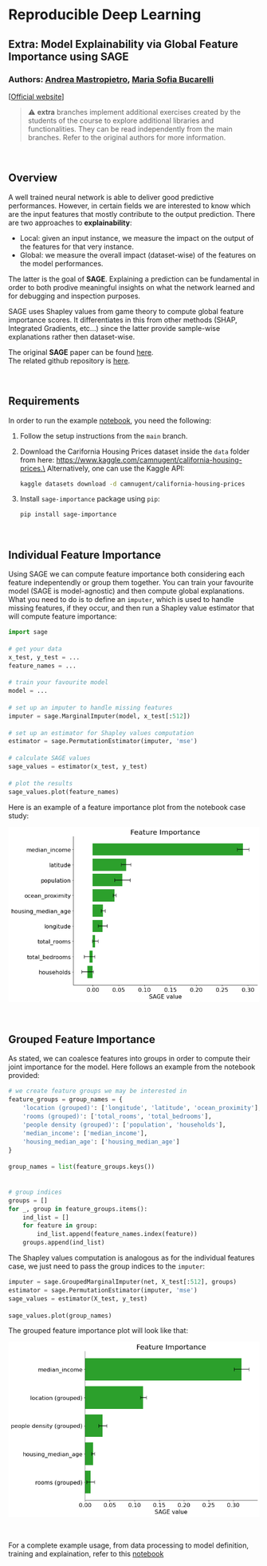 # Reproducible Deep Learning
## Extra: Model Explainability via Global Feature Importance using SAGE
### Authors: [Andrea Mastropietro](https://github.com/AndMastro), [Maria Sofia Bucarelli](https://github.com/memis12)

[[Official website](https://www.sscardapane.it/teaching/reproducibledl/)]

> :warning: **extra** branches implement additional exercises created by the students of the course to explore additional libraries and functionalities. They can be read independently from the main branches. Refer to the original authors for more information.

&nbsp;

## Overview
A well trained neural network is able to deliver good predictive performances. However, in certain fields we are interested to know which are the input features that mostly contribute to the output prediction. There are two approaches to **explainability**:

* Local: given an input instance, we measure the impact on the output of the features for that very instance.
* Global: we measure the overall impact (dataset-wise) of the features on the model performances.

The latter is the goal of **SAGE**. Explaining a prediction can be fundamental in order to both prodive meaningful insights on what the network learned and for debugging and inspection purposes.

SAGE uses Shapley values from game theory to compute global feature importance scores. It differentiates in this from other methods (SHAP, Integrated Gradients, etc...) since the latter provide sample-wise explanations rather then dataset-wise.

The original **SAGE** paper can be found [here](https://arxiv.org/abs/2004.00668).\
The related github repository is [here](https://github.com/iancovert/sage/).

&nbsp;

## Requirements
In order to run the example [notebook](train_explain.ipynb), you need the following:

1. Follow the setup instructions from the `main` branch.
2. Download the Carifornia Housing Prices dataset inside the `data` folder from here: https://www.kaggle.com/camnugent/california-housing-prices.\
Alternatively, one can use the Kaggle API:

    ```bash 
    kaggle datasets download -d camnugent/california-housing-prices
    ```
    
3. Install `sage-importance` package using `pip`:
    ```bash
    pip install sage-importance
    ```

&nbsp;

## Individual Feature Importance
Using SAGE we can compute feature importance both considering each feature indepentendly or group them together. You can train your favourite model (SAGE is model-agnostic) and then compute global explanations. What you need to do is to define an `imputer`, which is used to handle missing features, if they occur, and then run a Shapley value estimator that will compute feature importance: 

```python
import sage

# get your data
x_test, y_test = ...
feature_names = ...

# train your favourite model 
model = ...

# set up an imputer to handle missing features
imputer = sage.MarginalImputer(model, x_test[:512])

# set up an estimator for Shapley values computation
estimator = sage.PermutationEstimator(imputer, 'mse')

# calculate SAGE values
sage_values = estimator(x_test, y_test)

# plot the results
sage_values.plot(feature_names)
```

Here is an example of a feature importance plot from the notebook case study:

![individual_importance](example_plots/individual_importance.png)

&nbsp;

## Grouped Feature Importance
As stated, we can coalesce features into groups in order to compute their joint importance for the model. Here follows an example from the notebook provided:

```python
# we create feature groups we may be interested in
feature_groups = group_names = {
    'location (grouped)': ['longitude', 'latitude', 'ocean_proximity'],
    'rooms (grouped)': ['total_rooms', 'total_bedrooms'],
    'people density (grouped)': ['population', 'households'],
    'median_income': ['median_income'],
    'housing_median_age': ['housing_median_age']
}

group_names = list(feature_groups.keys())


# group indices
groups = []
for _, group in feature_groups.items():
    ind_list = []
    for feature in group:
        ind_list.append(feature_names.index(feature))
    groups.append(ind_list)
```

The Shapley values computation is analogous as for the individual features case, we just need to pass the group indices to the `imputer`:

```python
imputer = sage.GroupedMarginalImputer(net, X_test[:512], groups)
estimator = sage.PermutationEstimator(imputer, 'mse')
sage_values = estimator(X_test, y_test)

sage_values.plot(group_names)
```
The grouped feature importance plot will look like that:

![grouped_importance](example_plots/grouped_importance.png)

&nbsp;

For a complete example usage, from data processing to model definition, training and explaination, refer to this [notebook](train_explain.ipynb)

